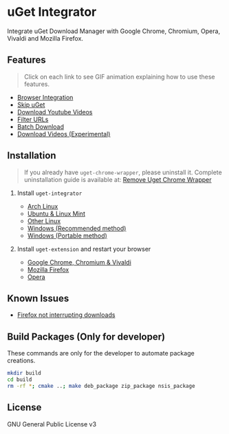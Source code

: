 # uGet Integrator

Integrate uGet Download Manager with Google Chrome, Chromium, Opera, Vivaldi and Mozilla Firefox.

## Features

> Click on each link to see GIF animation explaining how to use these features.

- [Browser Integration](https://github.com/ugetdm/uget-integrator/wiki/Features#browser-integration)
- [Skip uGet](https://github.com/ugetdm/uget-integrator/wiki/Features#skip-uget)
- [Download Youtube Videos](https://github.com/ugetdm/uget-integrator/wiki/Features#download-youtube-videos)
- [Filter URLs](https://github.com/ugetdm/uget-integrator/wiki/Features#filter-urls)
- [Batch Download](https://github.com/ugetdm/uget-integrator/wiki/Features#batch-download)
- [Download Videos (Experimental)](https://github.com/ugetdm/uget-integrator/wiki/Features#download-videos-experimental)

## Installation

> If you already have `uget-chrome-wrapper`, please uninstall it. Complete uninstallation guide is available at: [Remove Uget Chrome Wrapper](https://github.com/ugetdm/uget-integrator/wiki/Remove-Uget-Chrome-Wrapper)

1. Install `uget-integrator`
    - [Arch Linux](https://github.com/ugetdm/uget-integrator/wiki/Installation#arch)
    - [Ubuntu & Linux Mint](https://github.com/ugetdm/uget-integrator/wiki/Installation#ubuntu--linux-mint)
    - [Other Linux](https://github.com/ugetdm/uget-integrator/wiki/Installation#other-linux)
    - [Windows (Recommended method)](https://github.com/ugetdm/uget-integrator/wiki/Installation#recommended-method)
    - [Windows (Portable method)](https://github.com/ugetdm/uget-integrator/wiki/Installation#portable-method)

2. Install `uget-extension` and restart your browser
    - [Google Chrome, Chromium & Vivaldi](https://chrome.google.com/webstore/detail/uget-integration/efjgjleilhflffpbnkaofpmdnajdpepi)
    - [Mozilla Firefox](https://addons.mozilla.org/en-US/firefox/addon/ugetintegration/)
    - [Opera](https://addons.opera.com/en/extensions/details/uget-integration)

## Known Issues

- [Firefox not interrupting downloads](https://github.com/ugetdm/uget-integrator/wiki/Known-Issues#firefox-not-interrupting-downloads)


## Build Packages (Only for developer)

These commands are only for the developer to automate package creations.
```bash
mkdir build
cd build
rm -rf *; cmake ..; make deb_package zip_package nsis_package
```

## License

GNU General Public License v3